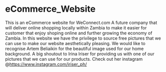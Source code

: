# eCommerce_Website

This is an eCommerce website for WeConnect.com
A future company that will deliver online shopping locally within Zambia to make it easier for customer that enjoy shoping online and further growing the economy of Zambia.
In this website we  have the privilege to source free pictures that we can use to make our website aesthetically pleasing.
We would like to recognise Artem Beliaikin for the beautiful image used for our home background.
A big shoutout to Irina Iriser for providing us with one of our pictures that we can use for our products. Check out her instagram @https://www.instagram.com/iriser_ph/